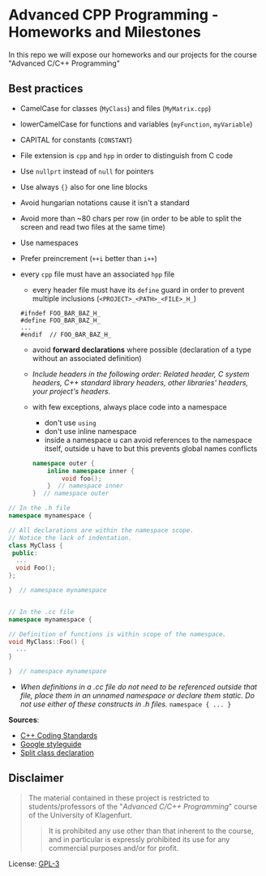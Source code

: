 # Advanced CPP Programming - Homeworks and Milestones

In this repo we will expose our homeworks and our projects for the course "Advanced C/C++ Programming"

## Best practices

* CamelCase for classes (`MyClass`) and files (`MyMatrix.cpp`)
* lowerCamelCase for functions and variables (`myFunction`, `myVariable`)
* CAPITAL for constants (`CONSTANT`)

* File extension is `cpp` and `hpp` in order to distinguish from C code
* Use `nullprt` instead of `null` for pointers

* Use always `{}` also for one line blocks
* Avoid hungarian notations cause it isn't a standard
* Avoid more than ~80 chars per row (in order to be able to split the screen 
and read two files at the same time)
* Use namespaces
* Prefer preincrement (`++i` better than `i++`)
* every `cpp` file must have an associated `hpp` file
    * every header file must have its `define` guard in order to prevent multiple inclusions (`<PROJECT>_<PATH>_<FILE>_H_`)
    ```
    #ifndef FOO_BAR_BAZ_H_
    #define FOO_BAR_BAZ_H_
    ...
    #endif  // FOO_BAR_BAZ_H_
    ```
    * avoid **forward declarations** where possible (declaration of a type without an associated definition)
    * *Include headers in the following order: Related header, C system headers, C++ standard library headers, other libraries' headers, your project's headers.*
    * with few exceptions, always place code into a namespace
        * don't use `using`
        * don't use inline namespace 
        * inside a namespace u can avoid references to the namespace itself, 
        outside u have to but this prevents global names conflicts

        ```c++
        namespace outer {
            inline namespace inner {
                void foo();
            }  // namespace inner
        }  // namespace outer
        ```

```c++
// In the .h file
namespace mynamespace {

// All declarations are within the namespace scope.
// Notice the lack of indentation.
class MyClass {
 public:
  ...
  void Foo();
};

}  // namespace mynamespace


// In the .cc file
namespace mynamespace {

// Definition of functions is within scope of the namespace.
void MyClass::Foo() {
  ...
}

}  // namespace mynamespace
```

* *When definitions in a .cc file do not need to be referenced outside that file, place them in an unnamed namespace or declare them static.*
*Do not use either of these constructs in .h files.* `namespace { ... }`

**Sources**:
* [C++ Coding Standards](https://gist.github.com/lefticus/10191322)
* [Google styleguide](https://google.github.io/styleguide/cppguide.html)
* [Split class declaration](https://www.learncpp.com/cpp-tutorial/89-class-code-and-header-files/)


## Disclaimer

> The material contained in these project is restricted to students/professors of the "*Advanced C/C++ Programming*" 
course of the University of Klagenfurt.
>> It is prohibited any use other than that inherent to the course, and in particular is expressly prohibited its use 
for any commercial purposes and/or for profit.

License: [GPL-3](https://www.gnu.org/licenses/gpl-3.0.html)
